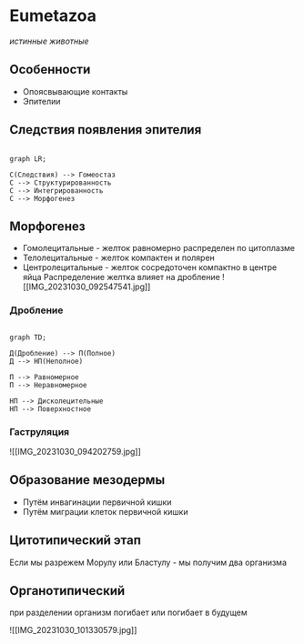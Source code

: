 # Eumetazoa
*истинные животные*

## Особенности
- Опоясвывающие контакты
- Эпителии

## Следствия появления эпителия
```mermaid

graph LR;

С(Следствия) --> Гомеостаз
С --> Структурированность
С --> Интегрированность
С --> Морфогенез
```
## Морфогенез
- Гомолецитальные - желток равномерно распределен по цитоплазме
- Телолецитальные - желток компактен и полярен
- Центролецитальные - желток сосредоточен компактно в центре яйца
Распределение желтка влияет на дробление
![[IMG_20231030_092547541.jpg]]
### Дробление
```mermaid

graph TD;

Д(Дробление) --> П(Полное)
Д --> НП(Неполное)

П --> Равномерное
П --> Неравномерное

НП --> Дисколецительные
НП --> Поверхностное

```

### Гаструляция
![[IMG_20231030_094202759.jpg]]
## Образование мезодермы
- Путём инвагинации первичной кишки
- Путём миграции клеток первичной кишки

## Цитотипический этап
Если мы разрежем Морулу или Бластулу - мы получим два организма

## Органотипический
при разделении организм погибает или погибает в будущем

![[IMG_20231030_101330579.jpg]]